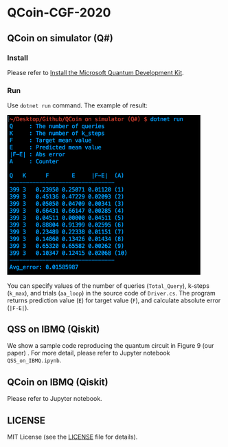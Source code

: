 # QCoin-CGF-2020

## QCoin on simulator (Q#)
### Install
Please refer to [Install the Microsoft Quantum Development Kit](https://docs.microsoft.com/en-us/quantum/install-guide/?view=qsharp-preview).

### Run
Use ```dotnet run```  command.
The example of result:

<img src="./Teaser1.png" width="450px">

You can specify values of the number of queries (```Total_Query```), k-steps (```k_max```), and trials (```aa_loop```) in the source code of  ```Driver.cs```. The program returns prediction value (```E```) for target value (```F```), and calculate absolute error (```|F-E|```).


## QSS on IBMQ (Qiskit)
We show a sample code reproducing the quantum circuit in Figure 9 (our paper) . For more detail, please refer to Jupyter notebook ```QSS_on_IBMQ.ipynb```.


## QCoin on IBMQ (Qiskit)
Please refer to Jupyter notebook.




## LICENSE
MIT License (see the [LICENSE](LICENSE) file for details).
